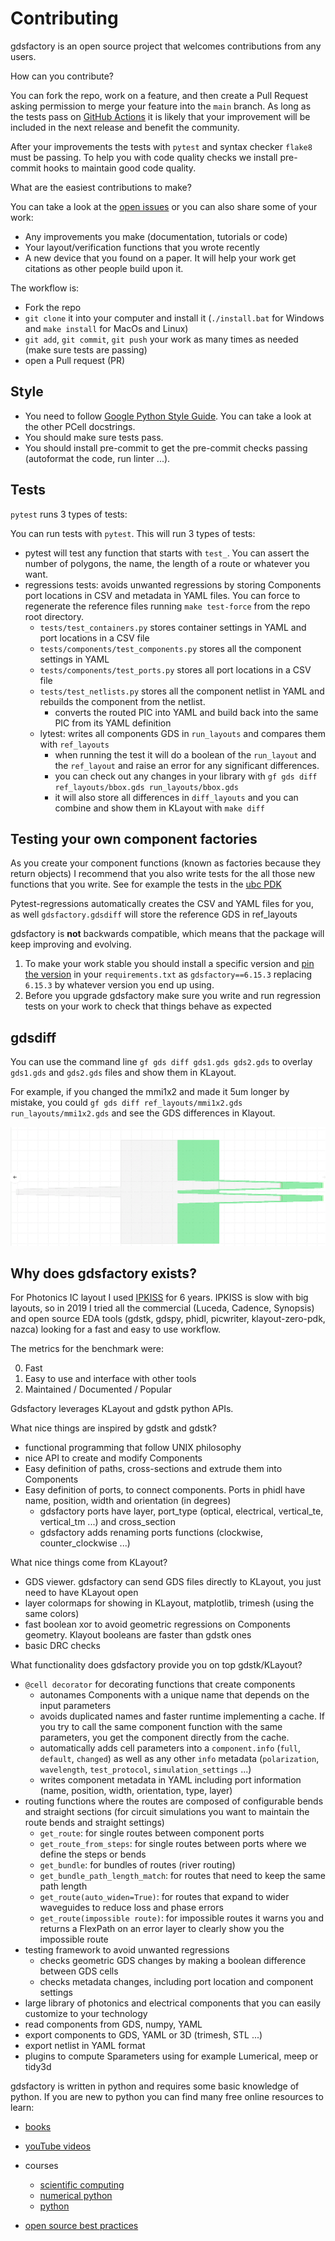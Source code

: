 # Contributing

gdsfactory is an open source project that welcomes contributions from any users.

How can you contribute?

You can fork the repo, work on a feature, and then create a Pull Request asking permission to merge your feature into the `main` branch. As long as the tests pass on [GitHub Actions](https://github.com/gdsfactory/gdsfactory/actions) it is likely that your improvement will be included in the next release and benefit the community.

After your improvements the tests with `pytest` and syntax checker `flake8` must be passing.
To help you with code quality checks we install pre-commit hooks to maintain good code quality.

What are the easiest contributions to make?

You can take a look at the [open issues](https://github.com/gdsfactory/gdsfactory/issues) or you can also share some of your work:

- Any improvements you make (documentation, tutorials or code)
- Your layout/verification functions that you wrote recently
- A new device that you found on a paper. It will help your work get citations as other people build upon it.

The workflow is:

- Fork the repo
- `git clone` it into your computer and install it (`./install.bat` for Windows and `make install` for MacOs and Linux)
- `git add`, `git commit`, `git push` your work as many times as needed (make sure tests are passing)
- open a Pull request (PR)

## Style


- You need to follow [Google Python Style Guide](https://google.github.io/styleguide/pyguide.html). You can take a look at the other PCell docstrings.
- You should make sure tests pass.
- You should install pre-commit to get the pre-commit checks passing (autoformat the code, run linter ...).


## Tests

`pytest` runs 3 types of tests:

You can run tests with `pytest`. This will run 3 types of tests:

- pytest will test any function that starts with `test_`. You can assert the number of polygons, the name, the length of a route or whatever you want.
- regressions tests: avoids unwanted regressions by storing Components port locations in CSV and metadata in YAML files. You can force to regenerate the reference files running `make test-force` from the repo root directory.
  - `tests/test_containers.py` stores container settings in YAML and port locations in a CSV file
  - `tests/components/test_components.py` stores all the component settings in YAML
  - `tests/components/test_ports.py` stores all port locations in a CSV file
  - `tests/test_netlists.py` stores all the component netlist in YAML and rebuilds the component from the netlist.
    - converts the routed PIC into YAML and build back into the same PIC from its YAML definition
  - lytest: writes all components GDS in `run_layouts` and compares them with `ref_layouts`
    - when running the test it will do a boolean of the `run_layout` and the `ref_layout` and raise an error for any significant differences.
    - you can check out any changes in your library with `gf gds diff ref_layouts/bbox.gds run_layouts/bbox.gds`
    - it will also store all differences in `diff_layouts` and you can combine and show them in KLayout with `make diff`

## Testing your own component factories

As you create your component functions (known as factories because they return objects) I recommend that you also write tests for the all those new functions that you write. See for example the tests in the [ubc PDK](https://github.com/gdsfactory/ubc)

Pytest-regressions automatically creates the CSV and YAML files for you, as well `gdsfactory.gdsdiff` will store the reference GDS in ref_layouts

gdsfactory is **not** backwards compatible, which means that the package will keep improving and evolving.

1. To make your work stable you should install a specific version and [pin the version](https://martin-thoma.com/python-requirements/) in your `requirements.txt` as `gdsfactory==6.15.3` replacing `6.15.3` by whatever version you end up using.
2. Before you upgrade gdsfactory make sure you write and run regression tests on your work to check that things behave as expected


## gdsdiff

You can use the command line `gf gds diff gds1.gds gds2.gds` to overlay `gds1.gds` and `gds2.gds` files and show them in KLayout.

For example, if you changed the mmi1x2 and made it 5um longer by mistake, you could `gf gds diff ref_layouts/mmi1x2.gds run_layouts/mmi1x2.gds` and see the GDS differences in Klayout.

![](images/git_diff_gds_ex2.png)


## Why does gdsfactory exists?

For Photonics IC layout I used [IPKISS](https://github.com/jtambasco/ipkiss) for 6 years. IPKISS is slow with big layouts, so in 2019 I tried all the commercial (Luceda, Cadence, Synopsis) and open source EDA tools (gdstk, gdspy, phidl, picwriter, klayout-zero-pdk, nazca) looking for a fast and easy to use workflow.

The metrics for the benchmark were:

0. Fast
1. Easy to use and interface with other tools
2. Maintained / Documented / Popular


Gdsfactory leverages KLayout and gdstk python APIs.

What nice things are inspired by gdstk and gdstk?

- functional programming that follow UNIX philosophy
- nice API to create and modify Components
- Easy definition of paths, cross-sections and extrude them into Components
- Easy definition of ports, to connect components. Ports in phidl have name, position, width and orientation (in degrees)
  - gdsfactory ports have layer, port_type (optical, electrical, vertical_te, vertical_tm ...) and cross_section
  - gdsfactory adds renaming ports functions (clockwise, counter_clockwise ...)

What nice things come from KLayout?

- GDS viewer. gdsfactory can send GDS files directly to KLayout, you just need to have KLayout open
- layer colormaps for showing in KLayout, matplotlib, trimesh (using the same colors)
- fast boolean xor to avoid geometric regressions on Components geometry. Klayout booleans are faster than gdstk ones
- basic DRC checks

What functionality does gdsfactory provide you on top gdstk/KLayout?

- `@cell decorator` for decorating functions that create components
  - autonames Components with a unique name that depends on the input parameters
  - avoids duplicated names and faster runtime implementing a cache. If you try to call the same component function with the same parameters, you get the component directly from the cache.
  - automatically adds cell parameters into a `component.info` (`full`, `default`, `changed`) as well as any other `info` metadata (`polarization`, `wavelength`, `test_protocol`, `simulation_settings` ...)
  - writes component metadata in YAML including port information (name, position, width, orientation, type, layer)
- routing functions where the routes are composed of configurable bends and straight sections (for circuit simulations you want to maintain the route bends and straight settings)
  - `get_route`: for single routes between component ports
  - `get_route_from_steps`: for single routes between ports where we define the steps or bends
  - `get_bundle`: for bundles of routes (river routing)
  - `get_bundle_path_length_match`: for routes that need to keep the same path length
  - `get_route(auto_widen=True)`: for routes that expand to wider waveguides to reduce loss and phase errors
  - `get_route(impossible route)`: for impossible routes it warns you and returns a FlexPath on an error layer to clearly show you the impossible route
- testing framework to avoid unwanted regressions
  - checks geometric GDS changes by making a boolean difference between GDS cells
  - checks metadata changes, including port location and component settings
- large library of photonics and electrical components that you can easily customize to your technology
- read components from GDS, numpy, YAML
- export components to GDS, YAML or 3D (trimesh, STL ...)
- export netlist in YAML format
- plugins to compute Sparameters using for example Lumerical, meep or tidy3d



gdsfactory is written in python and requires some basic knowledge of python. If you are new to python you can find many free online resources to learn:

- [books](https://jakevdp.github.io/PythonDataScienceHandbook/index.html)
- [youTube videos](https://www.youtube.com/c/anthonywritescode)
- courses
    - [scientific computing](https://nbviewer.org/github/jrjohansson/scientific-python-lectures/blob/master/Lecture-0-Scientific-Computing-with-Python.ipynb)
    - [numerical python](http://jrjohansson.github.io/numericalpython.html)
    - [python](https://dabeaz-course.github.io/practical-python/Notes/01_Introduction/01_Python.html)

- [open source best practices](https://opensource.guide/best-practices/)
